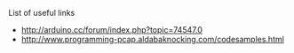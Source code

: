 List of useful links
 - http://arduino.cc/forum/index.php?topic=74547.0
 - http://www.programming-pcap.aldabaknocking.com/codesamples.html
